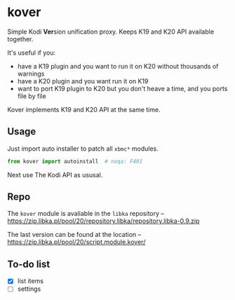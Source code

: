 # kover

Simple Kodi **Ver**sion unification proxy. Keeps K19 and K20 API available together.

It's useful if you:

- have a K19 plugin and you want to run it on K20 without thousands of warnings
- have a K20 plugin and you want run it on K19
- want to port K19 plugin to K20 but you don't heave a time, and you ports file by file

Kover implements K19 and K20 API at the same time.


## Usage

Just import auto installer to patch all `xbmc*` modules.
```python
from kover import autoinstall  # noqa: F401
```

Next use The Kodi API as ususal.


## Repo

The `kover` module is avaliable in the `libka` repository – https://zip.libka.pl/pool/20/repository.libka/repository.libka-0.9.zip

The last version can be found at the location – https://zip.libka.pl/pool/20/script.module.kover/


## To-do list

- [x] list items
- [ ] settings
